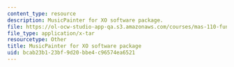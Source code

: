 ```yaml
---
content_type: resource
description: MusicPainter for XO software package.
file: https://ol-ocw-studio-app-qa.s3.amazonaws.com/courses/mas-110-fundamentals-of-computational-media-design-fall-2008/bcab23b123bf9d20bbe4c96574ea6521_Musicpainter.tar
file_type: application/x-tar
resourcetype: Other
title: MusicPainter for XO software package
uid: bcab23b1-23bf-9d20-bbe4-c96574ea6521
---
```

